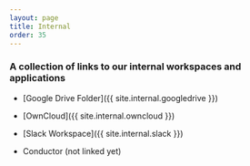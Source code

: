 ```yaml
---
layout: page
title: Internal
order: 35
---
```



### A collection of links to our internal workspaces and applications

* [Google Drive Folder]({{ site.internal.googledrive }})

* [OwnCloud]({{ site.internal.owncloud }})

* [Slack Workspace]({{ site.internal.slack }})

* Conductor (not linked yet)
